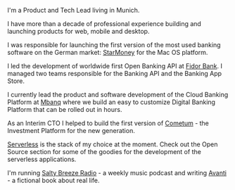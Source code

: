 I'm a <span class="highlight">Product and Tech Lead</span> living in Munich.

I have more than a decade of professional experience building and launching products for web, mobile and desktop.

I was responsible for launching the first version of the most used banking software on the German market: <a href="https://apps.apple.com/de/app/starmoney-financemanagement/id1237596145" target="_blank">StarMoney</a> for the Mac OS platform.

I <span class="highlight">led the development of worldwide first Open Banking API</span> at <a href="https://www.fidor.com/solutions/developer" target="_blank">Fidor Bank</a>. I managed two teams responsible for the Banking API and the Banking App Store.

I currently <span class="highlight">lead the product and software development</span> of the Cloud Banking Platform at <a href="https://mbanq.com/cloud" target="_blank">Mbanq</a> where we build an easy to customize Digital Banking Platform that can be rolled out in hours.

As an Interim CTO I helped to build the first version of <a href="https://www.cometum.com" target="_blank">Cometum</a> - the Investment Platform for the new generation.

<span class="highlight"><a href="https://www.serverless.com/" target="_blank">Serverless</a> is the stack of my choice</span> at the moment. Check out the <span class="highlight">Open Source</span> section for some of the goodies for the development of the serverless applications.

I'm running <a href="https://shows.acast.com/salty-breeze-radio/episodes" target="_blank">Salty Breeze Radio</a> - a weekly music podcast and writing <a href="https://ryan-raiz.github.io/avanti/" target="_blank">Avanti</a> - a fictional book about real life.
